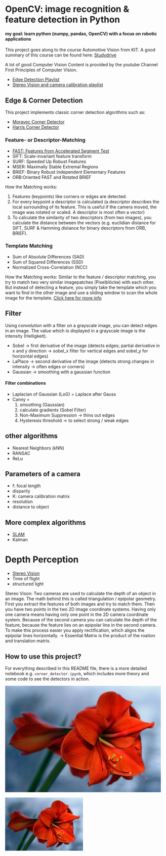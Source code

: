 # OpenCV: image recognition & feature detection in Python

#### my goal: learn python (numpy, pandas, OpenCV) with a focus on robotic applications
This project goes along to the course Automotive Vision from KIT. A good summary of this course can be found here: [Studydrive](https://www.studydrive.net/de/doc/zusammenfassung-h20/912259)

A lot of good Computer Vision Content is provided by the youtube Channel First Principles of Computer Vision. 
- [Edge Detection Playlist](https://youtube.com/playlist?list=PL2zRqk16wsdqXEMpHrc4Qnb5rA1Cylrhx&si=iEJR1xMCJJjKEdBF)
- [Stereo Vision and camera calibration playlist](https://www.youtube.com/watch?v=S-UHiFsn-GI&list=PL2zRqk16wsdoCCLpou-dGo7QQNks1Ppzo)

## Edge & Corner Detection
This project implements classic corner detection algorithms such as:

- [Moravec Corner Detector](https://mahendrathapa.medium.com/moravec-corner-detector-5191f1c04b30)
- [Harris Corner Detector](https://docs.opencv.org/2.4/doc/tutorials/features2d/trackingmotion/harris_detector/harris_detector.html) 

### Feature- or Descriptor-Matching
- [FAST: Features from Accelerated Segment Test](https://docs.opencv.org/4.x/df/d0c/tutorial_py_fast.html)
- SIFT: Scale-invariant feature transform
- SURF: Speeded Up Robust Features
- MSER: Maximally Stable Extremal Regions
- BRIEF: Binary Robust Independent Elementary Features
- ORB:Oriented FAST and Rotated BRIEF

How the Matching works:
1. Features (keypoints) like corners or edges are detected.
2. For every keypoint a descriptor is calculated (a descriptor describes the local surrounding of its feature. This is useful if the camera moved, the image was rotated or scaled. A descriptor is most often a vector)
3. To calculate the similarity of two descriptors (from two images), you calculate the distance between the vectors (e.g. euclidian distance for SIFT, SURF & Hamming distance for binary descriptors from ORB, BRIEF).

### Template Matching
- Sum of Absolute Differences (SAD)
- Sum of Squared Differences (SSD)
- Normalized Cross-Correlation (NCC)

How the Matching works:
Similar to the feature / descriptor matching, you try to match two very similar imagepatches (Pixelblöcke) with each other. But instead of detecting a feature, you simply take the template which you want to find in the other image and use a sliding window to scan the whole image for the template. [Click here for more info](https://docs.opencv.org/4.x/d4/dc6/tutorial_py_template_matching.html)

## Filter
Using convolution with a filter on a grayscale image, you can detect edges in an image. The value which is displayed in a grayscale image is the intensity (Helligkeit).
- Sobel → first derivative of the image (detects edges; partial derivative in x and y direction → sobel_x filter for vertical edges and sobel_y for horizontal edges)
- LaPlace → second derivative of the image (detects strong changes in intensity → often edges or corners)
- Gaussian → smoothing with a gaussian function
  
#### Filter combinations

- Laplacian of Gaussian (LoG) = Laplace after Gauss
- Canny =
  1. smoothing (Gaussian)
  2. calculate gradients (Sobel Filter)
  3. Non-Maximum Suppression → thins out edges
  4. Hysteresis threshold → to select strong / weak edges

## other algorithms
- Nearest Neighbors (kNN)
- RANSAC
- ReLu

## Parameters of a camera
- f: focal length
- disparity
- K: camera calibration matrix
- resolution
- distance to object

## More complex algorithms
- [SLAM](https://www.youtube.com/watch?v=saVZtgPyyJQ)
- Kalman

# Depth Perception
- [Stereo Vision](https://www.youtube.com/watch?v=6kpBqfgSPRc)
- Time of flight
- structured light

Stereo Vison: Two cameras are used to calculate the depth of an object in an image. The math behind this is called triangulation / epipolar geometry. First you extract the features of both images and try to match them. Then you have two points in the two 2D image coordinate systems. Having only one camera means having only one point in the 2D camera coordinate system. Because of the second camera you can calculate the depth of the feature, because the feature lies on an epipolar line in the second camera. 
To make this process easier you apply rectification, which aligns the epipolar lines horizontally. → Essential Matrix is the product of the roation and translation matrix. 


## How to use this project?

For everything described in this README file, there is a more detailed notebook e.g. `corner_detector.ipynb`, which includes more theory and some code to see the detectors in action.

![alt text](https://github.com/lukestairwalker/OpenCV/blob/main/images/flower.jpg)

<img src="images/flower.jpg" alt="Moravec Beispiel" width="50%"/>
